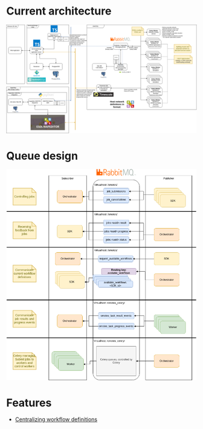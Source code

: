 
# Current architecture

![Technical architecture](Technical%20Architecture/OMOTES%20Technical%20architecture.v1.drawio.png)

# Queue design
![Queue design on RabbitMQ](Technical%20Architecture/Queue%20design.v1.drawio.png)

# Features
- [Centralizing workflow definitions](Feature_Centralizing_workflow_definitions.md)
